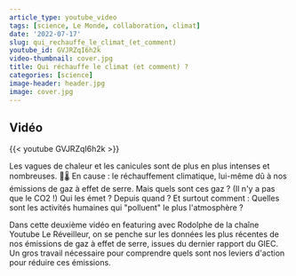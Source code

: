 ```yaml
---
article_type: youtube_video
tags: [science, Le Monde, collaboration, climat]
date: '2022-07-17'
slug: qui_rechauffe_le_climat_(et_comment)
youtube_id: GVJRZqI6h2k
video-thumbnail: cover.jpg
title: Qui réchauffe le climat (et comment) ?
categories: [science]
image-header: header.jpg
image: cover.jpg
---
```


## Vidéo

{{< youtube GVJRZqI6h2k >}}

Les vagues de chaleur et les canicules sont de plus en plus intenses et
nombreuses. 🥵🌡️ En cause : le réchauffement climatique, lui-même dû à
nos émissions de gaz à effet de serre. Mais quels sont ces gaz ? (Il n'y
a pas que le CO2 !) Qui les émet ? Depuis quand ? Et surtout comment :
Quelles sont les activités humaines qui "polluent" le plus l'atmosphère ?

Dans cette deuxième vidéo en featuring avec Rodolphe de la chaîne Youtube
Le Réveilleur, on se penche sur les données les plus récentes de nos
émissions de gaz à effet de serre, issues du dernier rapport du GIEC. Un
gros travail nécessaire pour comprendre quels sont nos leviers d'action
pour réduire ces émissions.

